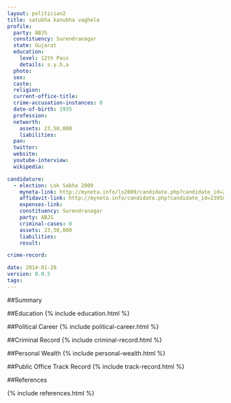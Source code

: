 ```yaml
---
layout: politician2
title: satubha kanubha vaghela
profile: 
  party: ABJS
  constituency: Surendranagar
  state: Gujarat
  education: 
    level: 12th Pass
    details: s.y.b,a
  photo: 
  sex: 
  caste: 
  religion: 
  current-office-title: 
  crime-accusation-instances: 0
  date-of-birth: 1935
  profession: 
  networth: 
    assets: 23,50,000
    liabilities: 
  pan: 
  twitter: 
  website: 
  youtube-interview: 
  wikipedia: 

candidature: 
  - election: Lok Sabha 2009
    myneta-link: http://myneta.info/ls2009/candidate.php?candidate_id=2395
    affidavit-link: http://myneta.info/candidate.php?candidate_id=2395&scan=original
    expenses-link: 
    constituency: Surendranagar 
    party: ABJS
    criminal-cases: 0
    assets: 23,50,000
    liabilities: 
    result:  

crime-record: 

date: 2014-01-28
version: 0.0.5
tags: 
---
```

##Summary


##Education
{% include education.html %}


##Political Career
{% include political-career.html %}


##Criminal Record
{% include criminal-record.html %}


##Personal Wealth
{% include personal-wealth.html %}


##Public Office Track Record
{% include track-record.html %}


##References


{% include references.html %}
